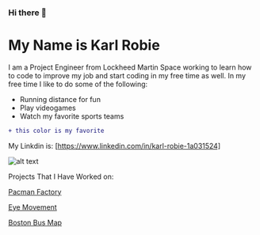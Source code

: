 ### Hi there 👋


# My Name is Karl Robie


I am a Project Engineer from Lockheed Martin Space working to learn how to code to improve my job and start coding in my free time as well.
In my free time I like to do some of the following:
<ul>
<li>Running distance for fun</li>
<li>Play videogames</li>
<li>Watch my favorite sports teams</li>
</ul>

```diff
+ this color is my favorite
```

My Linkdin is: [https://www.linkedin.com/in/karl-robie-1a031524]

![alt text](https://pixy.org/src/149/thumbs350/1497856.jpg "Test 1") 

Projects That I Have Worked on:

[Pacman Factory](https://github.com/krower39/PacMan-Factory) 

[Eye Movement](https://github.com/krower39/Eye-Movement-Onscreen)

[Boston Bus Map](https://github.com/krower39/Boston-Bus-Map)
  

